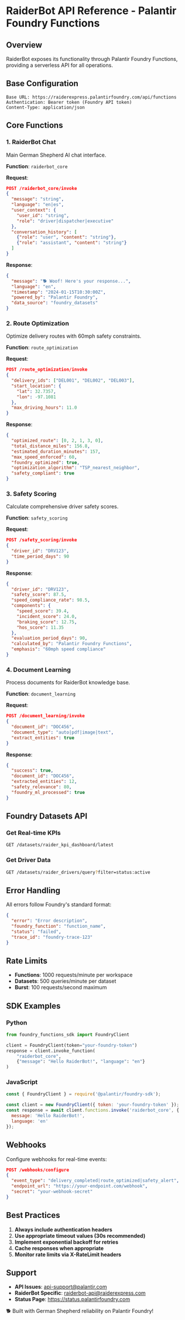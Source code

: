 # RaiderBot API Reference - Palantir Foundry Functions

## Overview
RaiderBot exposes its functionality through Palantir Foundry Functions, providing a serverless API for all operations.

## Base Configuration
```
Base URL: https://raiderexpress.palantirfoundry.com/api/functions
Authentication: Bearer token (Foundry API token)
Content-Type: application/json
```

## Core Functions

### 1. RaiderBot Chat
Main German Shepherd AI chat interface.

**Function**: `raiderbot_core`

**Request**:
```json
POST /raiderbot_core/invoke
{
  "message": "string",
  "language": "en|es", 
  "user_context": {
    "user_id": "string",
    "role": "driver|dispatcher|executive"
  },
  "conversation_history": [
    {"role": "user", "content": "string"},
    {"role": "assistant", "content": "string"}
  ]
}
```

**Response**:
```json
{
  "message": "🐕 Woof! Here's your response...",
  "language": "en",
  "timestamp": "2024-01-15T10:30:00Z",
  "powered_by": "Palantir Foundry",
  "data_source": "foundry_datasets"
}
```

### 2. Route Optimization
Optimize delivery routes with 60mph safety constraints.

**Function**: `route_optimization`

**Request**:
```json
POST /route_optimization/invoke
{
  "delivery_ids": ["DEL001", "DEL002", "DEL003"],
  "start_location": {
    "lat": 32.7357,
    "lon": -97.1081
  },
  "max_driving_hours": 11.0
}
```

**Response**:
```json
{
  "optimized_route": [0, 2, 1, 3, 0],
  "total_distance_miles": 156.8,
  "estimated_duration_minutes": 157,
  "max_speed_enforced": 60,
  "foundry_optimized": true,
  "optimization_algorithm": "TSP_nearest_neighbor",
  "safety_compliant": true
}
```

### 3. Safety Scoring
Calculate comprehensive driver safety scores.

**Function**: `safety_scoring`

**Request**:
```json
POST /safety_scoring/invoke
{
  "driver_id": "DRV123",
  "time_period_days": 90
}
```

**Response**:
```json
{
  "driver_id": "DRV123",
  "safety_score": 87.5,
  "speed_compliance_rate": 98.5,
  "components": {
    "speed_score": 39.4,
    "incident_score": 24.0,
    "braking_score": 12.75,
    "hos_score": 11.35
  },
  "evaluation_period_days": 90,
  "calculated_by": "Palantir Foundry Functions",
  "emphasis": "60mph speed compliance"
}
```

### 4. Document Learning
Process documents for RaiderBot knowledge base.

**Function**: `document_learning`

**Request**:
```json
POST /document_learning/invoke
{
  "document_id": "DOC456",
  "document_type": "auto|pdf|image|text",
  "extract_entities": true
}
```

**Response**:
```json
{
  "success": true,
  "document_id": "DOC456",
  "extracted_entities": 12,
  "safety_relevance": 80,
  "foundry_ml_processed": true
}
```

## Foundry Datasets API

### Get Real-time KPIs
```bash
GET /datasets/raider_kpi_dashboard/latest
```

### Get Driver Data
```bash
GET /datasets/raider_drivers/query?filter=status:active
```

## Error Handling

All errors follow Foundry's standard format:

```json
{
  "error": "Error description",
  "foundry_function": "function_name",
  "status": "failed",
  "trace_id": "foundry-trace-123"
}
```

## Rate Limits

- **Functions**: 1000 requests/minute per workspace
- **Datasets**: 500 queries/minute per dataset
- **Burst**: 100 requests/second maximum

## SDK Examples

### Python
```python
from foundry_functions_sdk import FoundryClient

client = FoundryClient(token="your-foundry-token")
response = client.invoke_function(
    "raiderbot_core",
    {"message": "Hello RaiderBot!", "language": "en"}
)
```

### JavaScript
```javascript
const { FoundryClient } = require('@palantir/foundry-sdk');

const client = new FoundryClient({ token: 'your-foundry-token' });
const response = await client.functions.invoke('raiderbot_core', {
  message: 'Hello RaiderBot!',
  language: 'en'
});
```

## Webhooks

Configure webhooks for real-time events:

```json
POST /webhooks/configure
{
  "event_type": "delivery_completed|route_optimized|safety_alert",
  "endpoint_url": "https://your-endpoint.com/webhook",
  "secret": "your-webhook-secret"
}
```

## Best Practices

1. **Always include authentication headers**
2. **Use appropriate timeout values (30s recommended)**
3. **Implement exponential backoff for retries**
4. **Cache responses when appropriate**
5. **Monitor rate limits via X-RateLimit headers**

## Support

- **API Issues**: api-support@palantir.com
- **RaiderBot Specific**: raiderbot-api@raiderexpress.com
- **Status Page**: https://status.palantirfoundry.com

🐕 Built with German Shepherd reliability on Palantir Foundry!
